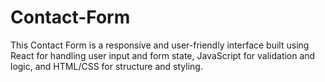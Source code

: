 # Contact-Form
This Contact Form is a responsive and user-friendly interface built using React for handling user input and form state, JavaScript for validation and logic, and HTML/CSS for structure and styling.
